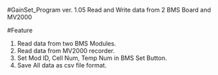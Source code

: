 #GainSet_Program
ver. 1.05
Read and Write data from 2 BMS Board and MV2000 


#Feature
1. Read data from two BMS Modules.
2. Read data from MV2000 recorder.
3. Set Mod ID, Cell Num, Temp Num in BMS Set Button.
4. Save All data as csv file format.
